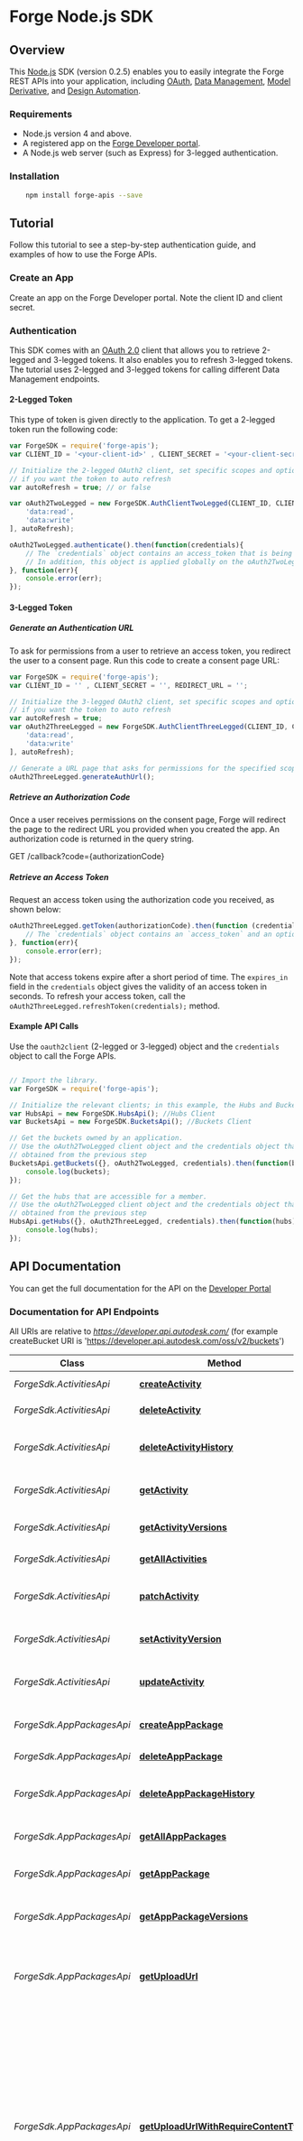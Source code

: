 # Forge Node.js SDK

## Overview
This [Node.js](https://nodejs.org/) SDK (version 0.2.5) enables you to easily integrate the Forge REST APIs
into your application, including [OAuth](https://developer.autodesk.com/en/docs/oauth/v2/overview/),
[Data Management](https://developer.autodesk.com/en/docs/data/v2/overview/),
[Model Derivative](https://developer.autodesk.com/en/docs/model-derivative/v2/overview/),
and [Design Automation](https://developer.autodesk.com/en/docs/design-automation/v2/overview/).

### Requirements
* Node.js version 4 and above.
* A registered app on the [Forge Developer portal](https://developer.autodesk.com/myapps).
* A Node.js web server (such as Express) for 3-legged authentication.


### Installation
```sh
    npm install forge-apis --save
```

## Tutorial
Follow this tutorial to see a step-by-step authentication guide, and examples of how to use the Forge APIs.

### Create an App
Create an app on the Forge Developer portal. Note the client ID and client secret.

### Authentication
This SDK comes with an [OAuth 2.0](https://developer.autodesk.com/en/docs/oauth/v2/overview/) client that allows you to
retrieve 2-legged and 3-legged tokens. It also enables you to refresh 3-legged tokens. The tutorial uses 2-legged
and 3-legged tokens for calling different Data Management endpoints.

#### 2-Legged Token

This type of token is given directly to the application.
To get a 2-legged token run the following code:

``` JavaScript
var ForgeSDK = require('forge-apis');
var CLIENT_ID = '<your-client-id>' , CLIENT_SECRET = '<your-client-secret>';

// Initialize the 2-legged OAuth2 client, set specific scopes and optionally set the `autoRefresh` parameter to true
// if you want the token to auto refresh
var autoRefresh = true; // or false

var oAuth2TwoLegged = new ForgeSDK.AuthClientTwoLegged(CLIENT_ID, CLIENT_SECRET, [
    'data:read',
    'data:write'
], autoRefresh);

oAuth2TwoLegged.authenticate().then(function(credentials){
    // The `credentials` object contains an access_token that is being used to call the endpoints.
    // In addition, this object is applied globally on the oAuth2TwoLegged client that you should use when calling secure endpoints.
}, function(err){
    console.error(err);
});
```

#### 3-Legged Token
##### Generate an Authentication URL

To ask for permissions from a user to retrieve an access token, you
redirect the user to a consent page. Run this code to create a consent page URL:

``` JavaScript
var ForgeSDK = require('forge-apis');
var CLIENT_ID = '' , CLIENT_SECRET = '', REDIRECT_URL = '';

// Initialize the 3-legged OAuth2 client, set specific scopes and optionally set the `autoRefresh` parameter to true
// if you want the token to auto refresh
var autoRefresh = true;
var oAuth2ThreeLegged = new ForgeSDK.AuthClientThreeLegged(CLIENT_ID, CLIENT_SECRET, REDIRECT_URL, [
    'data:read',
    'data:write'
], autoRefresh);

// Generate a URL page that asks for permissions for the specified scopes.
oAuth2ThreeLegged.generateAuthUrl();
```

##### Retrieve an Authorization Code

Once a user receives permissions on the consent page, Forge will redirect
the page to the redirect URL you provided when you created the app. An authorization code is returned in the query string.

GET /callback?code={authorizationCode}

##### Retrieve an Access Token

Request an access token using the authorization code you received, as shown below:

``` JavaScript
oAuth2ThreeLegged.getToken(authorizationCode).then(function (credentials) {
    // The `credentials` object contains an `access_token` and an optional `refresh_token` that you can use to call the endpoints.
}, function(err){
    console.error(err);
});
```

Note that access tokens expire after a short period of time. The `expires_in` field in the `credentials` object gives
the validity of an access token in seconds. To refresh your access token, call the `oAuth2ThreeLegged.refreshToken(credentials);` method.


#### Example API Calls

Use the `oauth2client` (2-legged or 3-legged) object and the `credentials` object to call the Forge APIs.

``` JavaScript

// Import the library.
var ForgeSDK = require('forge-apis');

// Initialize the relevant clients; in this example, the Hubs and Buckets clients (part of the Data Management API).
var HubsApi = new ForgeSDK.HubsApi(); //Hubs Client
var BucketsApi = new ForgeSDK.BucketsApi(); //Buckets Client

// Get the buckets owned by an application.
// Use the oAuth2TwoLegged client object and the credentials object that were
// obtained from the previous step
BucketsApi.getBuckets({}, oAuth2TwoLegged, credentials).then(function(buckets){
    console.log(buckets);
});

// Get the hubs that are accessible for a member.
// Use the oAuth2TwoLegged client object and the credentials object that were
// obtained from the previous step
HubsApi.getHubs({}, oAuth2ThreeLegged, credentials).then(function(hubs) {
    console.log(hubs);
});

```

## API Documentation

You can get the full documentation for the API on the [Developer Portal](https://developer.autodesk.com/)


### Documentation for API Endpoints

All URIs are relative to *https://developer.api.autodesk.com/* (for example createBucket URI is 'https://developer.api.autodesk.com/oss/v2/buckets')

Class | Method | HTTP request | Description
------------ | ------------- | ------------- | -------------
*ForgeSdk.ActivitiesApi* | [**createActivity**](docs/ActivitiesApi.md#createActivity) | **POST** /autocad.io/us-east/v2/Activities | Creates a new Activity.
*ForgeSdk.ActivitiesApi* | [**deleteActivity**](docs/ActivitiesApi.md#deleteActivity) | **DELETE** /autocad.io/us-east/v2/Activities(%27{id}%27) | Removes a specific Activity.
*ForgeSdk.ActivitiesApi* | [**deleteActivityHistory**](docs/ActivitiesApi.md#deleteActivityHistory) | **POST** /autocad.io/us-east/v2/Activities(%27{id}%27)/Operations.DeleteHistory | Removes the version history of the specified Activity.
*ForgeSdk.ActivitiesApi* | [**getActivity**](docs/ActivitiesApi.md#getActivity) | **GET** /autocad.io/us-east/v2/Activities(%27{id}%27) | Returns the details of a specific Activity.
*ForgeSdk.ActivitiesApi* | [**getActivityVersions**](docs/ActivitiesApi.md#getActivityVersions) | **GET** /autocad.io/us-east/v2/Activities(%27{id}%27)/Operations.GetVersions | Returns all old versions of a specified Activity.
*ForgeSdk.ActivitiesApi* | [**getAllActivities**](docs/ActivitiesApi.md#getAllActivities) | **GET** /autocad.io/us-east/v2/Activities | Returns the details of all Activities.
*ForgeSdk.ActivitiesApi* | [**patchActivity**](docs/ActivitiesApi.md#patchActivity) | **PATCH** /autocad.io/us-east/v2/Activities(%27{id}%27) | Updates an Activity by specifying only the changed attributes.
*ForgeSdk.ActivitiesApi* | [**setActivityVersion**](docs/ActivitiesApi.md#setActivityVersion) | **POST** /autocad.io/us-east/v2/Activities(%27{id}%27)/Operations.SetVersion | Sets the Activity to the specified version.
*ForgeSdk.ActivitiesApi* | [**updateActivity**](docs/ActivitiesApi.md#updateActivity) | **PUT** /autocad.io/us-east/v2/Activities(%27{id}%27) | Updates an Activity by redefining the entire Activity object.
*ForgeSdk.AppPackagesApi* | [**createAppPackage**](docs/AppPackagesApi.md#createAppPackage) | **POST** /autocad.io/us-east/v2/AppPackages | Creates an AppPackage module.
*ForgeSdk.AppPackagesApi* | [**deleteAppPackage**](docs/AppPackagesApi.md#deleteAppPackage) | **DELETE** /autocad.io/us-east/v2/AppPackages(%27{id}%27) | Removes a specific AppPackage.
*ForgeSdk.AppPackagesApi* | [**deleteAppPackageHistory**](docs/AppPackagesApi.md#deleteAppPackageHistory) | **POST** /autocad.io/us-east/v2/AppPackages(%27{id}%27)/Operations.DeleteHistory | Removes the version history of the specified AppPackage.
*ForgeSdk.AppPackagesApi* | [**getAllAppPackages**](docs/AppPackagesApi.md#getAllAppPackages) | **GET** /autocad.io/us-east/v2/AppPackages | Returns the details of all AppPackages.
*ForgeSdk.AppPackagesApi* | [**getAppPackage**](docs/AppPackagesApi.md#getAppPackage) | **GET** /autocad.io/us-east/v2/AppPackages(%27{id}%27) | Returns the details of a specific AppPackage.
*ForgeSdk.AppPackagesApi* | [**getAppPackageVersions**](docs/AppPackagesApi.md#getAppPackageVersions) | **GET** /autocad.io/us-east/v2/AppPackages(%27{id}%27)/Operations.GetVersions | Returns all old versions of a specified AppPackage.
*ForgeSdk.AppPackagesApi* | [**getUploadUrl**](docs/AppPackagesApi.md#getUploadUrl) | **GET** /autocad.io/us-east/v2/AppPackages/Operations.GetUploadUrl | Requests a pre-signed URL for uploading a zip file that contains the binaries for this AppPackage.
*ForgeSdk.AppPackagesApi* | [**getUploadUrlWithRequireContentType**](docs/AppPackagesApi.md#getUploadUrlWithRequireContentType) | **GET** /autocad.io/us-east/v2/AppPackage/Operations.GetUploadUrl(RequireContentType&#x3D;{require}) | Requests a pre-signed URL for uploading a zip file that contains the binaries for this AppPackage. Unlike the GetUploadUrl method that takes no parameters, this method allows the client to request that the pre-signed URL to be issued so that the subsequent HTTP PUT operation will require Content-Type&#x3D;binary/octet-stream.
*ForgeSdk.AppPackagesApi* | [**patchAppPackage**](docs/AppPackagesApi.md#patchAppPackage) | **PATCH** /autocad.io/us-east/v2/AppPackages(%27{id}%27) | Updates an AppPackage by specifying only the changed attributes.
*ForgeSdk.AppPackagesApi* | [**setAppPackageVersion**](docs/AppPackagesApi.md#setAppPackageVersion) | **POST** /autocad.io/us-east/v2/AppPackages(%27{id}%27)/Operations.SetVersion | Sets the AppPackage to the specified version.
*ForgeSdk.AppPackagesApi* | [**updateAppPackage**](docs/AppPackagesApi.md#updateAppPackage) | **PUT** /autocad.io/us-east/v2/AppPackages(%27{id}%27) | Updates an AppPackage by redefining the entire Activity object.
*ForgeSdk.BucketsApi* | [**createBucket**](docs/BucketsApi.md#createBucket) | **POST** /oss/v2/buckets | 
*ForgeSdk.BucketsApi* | [**deleteBucket**](docs/BucketsApi.md#deleteBucket) | **DELETE** /oss/v2/buckets/{bucketKey} | 
*ForgeSdk.BucketsApi* | [**getBucketDetails**](docs/BucketsApi.md#getBucketDetails) | **GET** /oss/v2/buckets/{bucketKey}/details | 
*ForgeSdk.BucketsApi* | [**getBuckets**](docs/BucketsApi.md#getBuckets) | **GET** /oss/v2/buckets | 
*ForgeSdk.DerivativesApi* | [**deleteManifest**](docs/DerivativesApi.md#deleteManifest) | **DELETE** /modelderivative/v2/designdata/{urn}/manifest | 
*ForgeSdk.DerivativesApi* | [**getDerivativeManifest**](docs/DerivativesApi.md#getDerivativeManifest) | **GET** /modelderivative/v2/designdata/{urn}/manifest/{derivativeUrn} | 
*ForgeSdk.DerivativesApi* | [**getFormats**](docs/DerivativesApi.md#getFormats) | **GET** /modelderivative/v2/designdata/formats | 
*ForgeSdk.DerivativesApi* | [**getManifest**](docs/DerivativesApi.md#getManifest) | **GET** /modelderivative/v2/designdata/{urn}/manifest | 
*ForgeSdk.DerivativesApi* | [**getMetadata**](docs/DerivativesApi.md#getMetadata) | **GET** /modelderivative/v2/designdata/{urn}/metadata | 
*ForgeSdk.DerivativesApi* | [**getModelviewMetadata**](docs/DerivativesApi.md#getModelviewMetadata) | **GET** /modelderivative/v2/designdata/{urn}/metadata/{guid} | 
*ForgeSdk.DerivativesApi* | [**getModelviewProperties**](docs/DerivativesApi.md#getModelviewProperties) | **GET** /modelderivative/v2/designdata/{urn}/metadata/{guid}/properties | 
*ForgeSdk.DerivativesApi* | [**getThumbnail**](docs/DerivativesApi.md#getThumbnail) | **GET** /modelderivative/v2/designdata/{urn}/thumbnail | 
*ForgeSdk.DerivativesApi* | [**translate**](docs/DerivativesApi.md#translate) | **POST** /modelderivative/v2/designdata/job | 
*ForgeSdk.EnginesApi* | [**getAllEngines**](docs/EnginesApi.md#getAllEngines) | **GET** /autocad.io/us-east/v2/Engines | Returns the details of all available AutoCAD core engines.
*ForgeSdk.EnginesApi* | [**getEngine**](docs/EnginesApi.md#getEngine) | **GET** /autocad.io/us-east/v2/Engines(%27{id}%27) | Returns the details of a specific AutoCAD core engine.
*ForgeSdk.FoldersApi* | [**getFolder**](docs/FoldersApi.md#getFolder) | **GET** /data/v1/projects/{project_id}/folders/{folder_id} | 
*ForgeSdk.FoldersApi* | [**getFolderContents**](docs/FoldersApi.md#getFolderContents) | **GET** /data/v1/projects/{project_id}/folders/{folder_id}/contents | 
*ForgeSdk.FoldersApi* | [**getFolderParent**](docs/FoldersApi.md#getFolderParent) | **GET** /data/v1/projects/{project_id}/folders/{folder_id}/parent | 
*ForgeSdk.FoldersApi* | [**getFolderRefs**](docs/FoldersApi.md#getFolderRefs) | **GET** /data/v1/projects/{project_id}/folders/{folder_id}/refs | 
*ForgeSdk.FoldersApi* | [**getFolderRelationshipsRefs**](docs/FoldersApi.md#getFolderRelationshipsRefs) | **GET** /data/v1/projects/{project_id}/folders/{folder_id}/relationships/refs | 
*ForgeSdk.FoldersApi* | [**postFolderRelationshipsRef**](docs/FoldersApi.md#postFolderRelationshipsRef) | **POST** /data/v1/projects/{project_id}/folders/{folder_id}/relationships/refs | 
*ForgeSdk.HubsApi* | [**getHub**](docs/HubsApi.md#getHub) | **GET** /project/v1/hubs/{hub_id} | 
*ForgeSdk.HubsApi* | [**getHubProjects**](docs/HubsApi.md#getHubProjects) | **GET** /project/v1/hubs/{hub_id}/projects | 
*ForgeSdk.HubsApi* | [**getHubs**](docs/HubsApi.md#getHubs) | **GET** /project/v1/hubs | 
*ForgeSdk.ItemsApi* | [**getItem**](docs/ItemsApi.md#getItem) | **GET** /data/v1/projects/{project_id}/items/{item_id} | 
*ForgeSdk.ItemsApi* | [**getItemParentFolder**](docs/ItemsApi.md#getItemParentFolder) | **GET** /data/v1/projects/{project_id}/items/{item_id}/parent | 
*ForgeSdk.ItemsApi* | [**getItemRefs**](docs/ItemsApi.md#getItemRefs) | **GET** /data/v1/projects/{project_id}/items/{item_id}/refs | 
*ForgeSdk.ItemsApi* | [**getItemRelationshipsRefs**](docs/ItemsApi.md#getItemRelationshipsRefs) | **GET** /data/v1/projects/{project_id}/items/{item_id}/relationships/refs | 
*ForgeSdk.ItemsApi* | [**getItemTip**](docs/ItemsApi.md#getItemTip) | **GET** /data/v1/projects/{project_id}/items/{item_id}/tip | 
*ForgeSdk.ItemsApi* | [**getItemVersions**](docs/ItemsApi.md#getItemVersions) | **GET** /data/v1/projects/{project_id}/items/{item_id}/versions | 
*ForgeSdk.ItemsApi* | [**postItemRelationshipsRef**](docs/ItemsApi.md#postItemRelationshipsRef) | **POST** /data/v1/projects/{project_id}/items/{item_id}/relationships/refs | 
*ForgeSdk.ObjectsApi* | [**copyTo**](docs/ObjectsApi.md#copyTo) | **PUT** /oss/v2/buckets/{bucketKey}/objects/{objectName}/copyTo/{newObjName} | 
*ForgeSdk.ObjectsApi* | [**createSignedResource**](docs/ObjectsApi.md#createSignedResource) | **POST** /oss/v2/buckets/{bucketKey}/objects/{objectName}/signed | 
*ForgeSdk.ObjectsApi* | [**deleteObject**](docs/ObjectsApi.md#deleteObject) | **DELETE** /oss/v2/buckets/{bucketKey}/objects/{objectName} | 
*ForgeSdk.ObjectsApi* | [**deleteSignedResource**](docs/ObjectsApi.md#deleteSignedResource) | **DELETE** /oss/v2/signedresources/{id} | 
*ForgeSdk.ObjectsApi* | [**getObject**](docs/ObjectsApi.md#getObject) | **GET** /oss/v2/buckets/{bucketKey}/objects/{objectName} | 
*ForgeSdk.ObjectsApi* | [**getObjectDetails**](docs/ObjectsApi.md#getObjectDetails) | **GET** /oss/v2/buckets/{bucketKey}/objects/{objectName}/details | 
*ForgeSdk.ObjectsApi* | [**getObjects**](docs/ObjectsApi.md#getObjects) | **GET** /oss/v2/buckets/{bucketKey}/objects | 
*ForgeSdk.ObjectsApi* | [**getSessionid**](docs/ObjectsApi.md#getSessionid) | **GET** /oss/v2/buckets/{bucketKey}/objects/{objectName}/status/{sessionId} | 
*ForgeSdk.ObjectsApi* | [**getSignedResource**](docs/ObjectsApi.md#getSignedResource) | **GET** /oss/v2/signedresources/{id} | 
*ForgeSdk.ObjectsApi* | [**uploadChunk**](docs/ObjectsApi.md#uploadChunk) | **PUT** /oss/v2/buckets/{bucketKey}/objects/{objectName}/resumable | 
*ForgeSdk.ObjectsApi* | [**uploadObject**](docs/ObjectsApi.md#uploadObject) | **PUT** /oss/v2/buckets/{bucketKey}/objects/{objectName} | 
*ForgeSdk.ObjectsApi* | [**uploadSignedResource**](docs/ObjectsApi.md#uploadSignedResource) | **PUT** /oss/v2/signedresources/{id} | 
*ForgeSdk.ObjectsApi* | [**uploadSignedResourcesChunk**](docs/ObjectsApi.md#uploadSignedResourcesChunk) | **PUT** /oss/v2/signedresources/{id}/resumable | 
*ForgeSdk.ProjectsApi* | [**getProject**](docs/ProjectsApi.md#getProject) | **GET** /project/v1/hubs/{hub_id}/projects/{project_id} | 
*ForgeSdk.ProjectsApi* | [**getProjectHub**](docs/ProjectsApi.md#getProjectHub) | **GET** /project/v1/hubs/{hub_id}/projects/{project_id}/hub | 
*ForgeSdk.ProjectsApi* | [**postItem**](docs/ProjectsApi.md#postItem) | **POST** /data/v1/projects/{project_id}/items | 
*ForgeSdk.ProjectsApi* | [**postStorage**](docs/ProjectsApi.md#postStorage) | **POST** /data/v1/projects/{project_id}/storage | 
*ForgeSdk.ProjectsApi* | [**postVersion**](docs/ProjectsApi.md#postVersion) | **POST** /data/v1/projects/{project_id}/versions | 
*ForgeSdk.VersionsApi* | [**getVersion**](docs/VersionsApi.md#getVersion) | **GET** /data/v1/projects/{project_id}/versions/{version_id} | 
*ForgeSdk.VersionsApi* | [**getVersionItem**](docs/VersionsApi.md#getVersionItem) | **GET** /data/v1/projects/{project_id}/versions/{version_id}/item | 
*ForgeSdk.VersionsApi* | [**getVersionRefs**](docs/VersionsApi.md#getVersionRefs) | **GET** /data/v1/projects/{project_id}/versions/{version_id}/refs | 
*ForgeSdk.VersionsApi* | [**getVersionRelationshipsRefs**](docs/VersionsApi.md#getVersionRelationshipsRefs) | **GET** /data/v1/projects/{project_id}/versions/{version_id}/relationships/refs | 
*ForgeSdk.VersionsApi* | [**postVersionRelationshipsRef**](docs/VersionsApi.md#postVersionRelationshipsRef) | **POST** /data/v1/projects/{project_id}/versions/{version_id}/relationships/refs | 
*ForgeSdk.WorkItemsApi* | [**createWorkItem**](docs/WorkItemsApi.md#createWorkItem) | **POST** /autocad.io/us-east/v2/WorkItems | Creates a new WorkItem.
*ForgeSdk.WorkItemsApi* | [**deleteWorkItem**](docs/WorkItemsApi.md#deleteWorkItem) | **DELETE** /autocad.io/us-east/v2/WorkItems(%27{id}%27) | Removes a specific WorkItem.
*ForgeSdk.WorkItemsApi* | [**getAllWorkItems**](docs/WorkItemsApi.md#getAllWorkItems) | **GET** /autocad.io/us-east/v2/WorkItems | Returns the details of all WorkItems.
*ForgeSdk.WorkItemsApi* | [**getWorkItem**](docs/WorkItemsApi.md#getWorkItem) | **GET** /autocad.io/us-east/v2/WorkItems(%27{id}%27) | Returns the details of a specific WorkItem.


## Support

forge.help@autodesk.com
